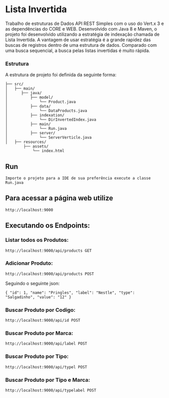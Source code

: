 # Lista Invertida
Trabalho de estruturas de Dados
API REST Simples com o uso do Vert.x 3 e as dependências do CORE e WEB.
Desenvolvido com Java 8 e Maven, o projeto foi desenvolvido utilizando a estratégia de indexação chamada de Lista Invertida.
A vantagem de usar estratégia é a grande rapidez das buscas de registros dentro de uma estrutura de dados. Comparado com uma busca sequencial, a busca pelas listas invertidas é muito rápida.

### Estrutura
A estrutura de projeto foi definida da seguinte forma:
```
├── src/
│   ├── main/
│      ├── java/
│          ├── model/                                   
│              └── Product.java
│          ├── data/
│              └── DataProducts.java
│          ├── indexation/
│              └── DirInvertedIndex.java
│          ├── main/
│              └── Run.java
│          ├── server/
│              └── ServerVerticle.java
│   ├── resources/
        ├── assets/
            └── index.html
```

## Run
`Importe o projeto para a IDE de sua preferência execute a classe Run.java`

## Para acessar a página web utilize 

`http://localhost:9000`

## Executando os Endpoints:

### Listar todos os Produtos:

`http://localhost:9000/api/products GET`

### Adicionar Produto:

`http://localhost:9000/api/products POST`

Seguindo o seguinte json:


`{
    "id": 1,
    "name": "Pringles",
    "label": "Nestle",
    "type": "Salgadinho",
    "value": "12"
}`

### Buscar Produto por Codigo:

`http://localhost:9000/api/id POST`

### Buscar Produto por Marca:

`http://localhost:9000/api/label POST`

### Buscar Produto por Tipo:

`http://localhost:9000/api/typel POST`

### Buscar Produto por Tipo e Marca:

`http://localhost:9000/api/typelabel POST`
